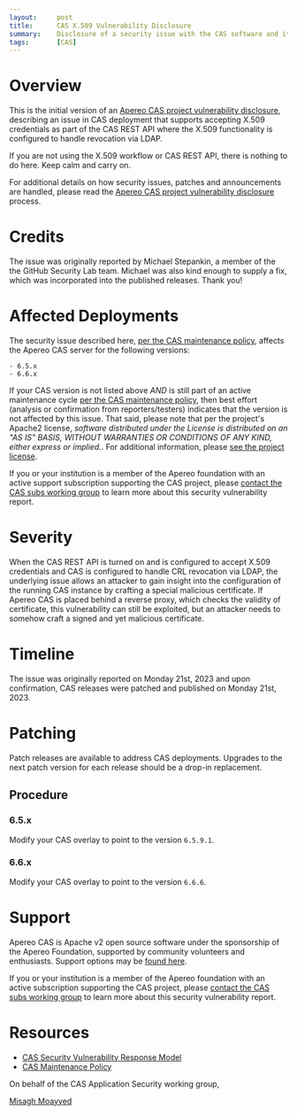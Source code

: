 ```yaml
---
layout:     post
title:      CAS X.509 Vulnerability Disclosure
summary:    Disclosure of a security issue with the CAS software and its X.509 features.
tags:       [CAS]
---
```


# Overview

This is the initial version of an [Apereo CAS project vulnerability disclosure](https://apereo.github.io/cas/developer/Sec-Vuln-Response.html),
describing an issue in CAS deployment that supports accepting X.509 credentials as part of the CAS REST API where the X.509 functionality is configured to handle revocation via LDAP. 

If you are not using the X.509 workflow or CAS REST API, there is nothing to do here. Keep calm and carry on.

For additional details on how security issues, patches and announcements are handled, please read the [Apereo CAS project vulnerability disclosure](https://apereo.github.io/cas/developer/Sec-Vuln-Response.html) process.

# Credits

The issue was originally reported by Michael Stepankin, a member of the the GitHub Security Lab team. Michael was also kind enough to supply a fix, which was incorporated into the published releases. Thank you!


# Affected Deployments

The security issue described here, [per the CAS maintenance policy](https://apereo.github.io/cas/developer/Maintenance-Policy.html), affects the Apereo CAS server for the following versions:

```
- 6.5.x
- 6.6.x
```

If your CAS version is not listed above *AND* is still part of an active maintenance cycle [per the CAS maintenance policy](https://apereo.github.io/cas/developer/Maintenance-Policy.html), then best effort (analysis or confirmation from reporters/testers) indicates that the version is not affected by this issue. That said, please note that per the project's Apache2 license, *software distributed under the License is distributed on an "AS IS" BASIS, WITHOUT WARRANTIES OR CONDITIONS OF ANY KIND, either express or implied.*. For additional information, please [see the project license](https://github.com/apereo/cas/blob/master/LICENSE).

If you or your institution is a member of the Apereo foundation with an active support subscription supporting the CAS project, please [contact the CAS subs working group](https://apereo.github.io/cas/Mailing-Lists.html) to learn more about this security vulnerability report.

# Severity

When the CAS REST API is turned on and is configured to accept X.509 credentials and CAS is configured to handle CRL revocation via LDAP, the underlying issue allows an attacker to gain insight into the configuration of the running CAS instance by crafting a special malicious certificate. If Apereo CAS is placed behind a reverse proxy, which checks the validity of certificate, this vulnerability can still be exploited, but an attacker needs to somehow craft a signed and yet malicious certificate.

# Timeline

The issue was originally reported on Monday 21st, 2023 and upon confirmation, CAS releases were patched and published on Monday 21st, 2023.

# Patching

Patch releases are available to address CAS deployments. Upgrades to the next patch version for each release should be a drop-in replacement.

## Procedure

### 6.5.x

Modify your CAS overlay to point to the version `6.5.9.1`.

### 6.6.x

Modify your CAS overlay to point to the version `6.6.6`.

# Support

Apereo CAS is Apache v2 open source software under the sponsorship of the Apereo Foundation, supported by community volunteers and enthusiasts. Support options may be [found here](https://apereo.github.io/cas/Support.html).

If you or your institution is a member of the Apereo foundation with an active subscription supporting the CAS project, please [contact the CAS subs working group](https://apereo.github.io/cas/Mailing-Lists.html) to learn more about this security vulnerability report.

# Resources

* [CAS Security Vulnerability Response Model](https://apereo.github.io/cas/developer/Sec-Vuln-Response.html)
* [CAS Maintenance Policy](https://apereo.github.io/cas/developer/Maintenance-Policy.html)

On behalf of the CAS Application Security working group,

[Misagh Moayyed](https://fawnoos.com)